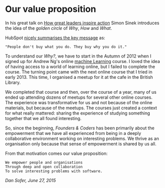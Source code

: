 # Our value proposition

In his great talk on [How great leaders inspire action](http://www.ted.com/talks/simon_sinek_how_great_leaders_inspire_action) Simon Sinek introduces the idea of the *golden circle* of *Why*, *How* and *What*. 

HubSpot [nicely summarises the key message](http://blog.hubspot.com/customers/3-takeaways-from-start-with-why) as:

    "People don't buy what you do. They buy why you do it."

To understand our *Why?*, we have to start in the Autumn of 2012 when I signed up for Andrew Ng's online [machine Learning](https://www.coursera.org/course/ml) course. I loved the idea of having access to a world of learning online, but I failed to complete the course. The turning point came with the next online course that I tried in early 2013. This time, I organised a meetup for it at the cafe in the British Library. 

We completed that course and then, over the course of a year, many of us ended up attending dozens of meetups for several other online courses. The experience was transformative for us and not because of the online materials, but because of the meetups. The courses just created a context for what really mattered: sharing the experience of studying something together that we all found interesting.

So, since the beginning, *Founders & Coders* has been primarily about the empowerment that we have all experienced from being in a deeply collaborative environment working on interesting problems. We thrive as an organisation only because that sense of empowerment is shared by us all.

From that motivation comes our value proposition:

    We empower people and organisations
    Through deep and open collaboration
    To solve interesting problems with software.

*Dan Sofer, June 27, 2015*
